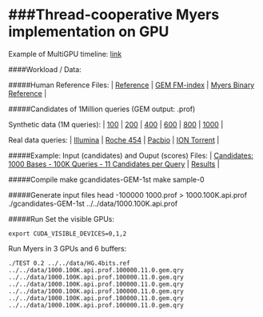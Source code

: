 ###Thread-cooperative Myers implementation on GPU
==================================================

Example of MultiGPU timeline: [link](https://drive.google.com/file/d/0Bw2Nno1-eC2ISlNMSkF2bHI0WGs/edit?usp=sharing)

####Workload / Data:

#####Human Reference
Files:
|
[Reference]() |
[GEM FM-index](https://drive.google.com/file/d/0Bw2Nno1-eC2IX2lpRWVUUW9OdEU/edit?usp=sharing) |
[Myers Binary Reference](https://drive.google.com/file/d/0Bw2Nno1-eC2IZXlsLWxFb3FWMWs/edit?usp=sharing)
|

#####Candidates of 1Million queries (GEM output: .prof) 

Synthetic data (1M queries):
|
[100](https://drive.google.com/file/d/0Bw2Nno1-eC2IZk9heHozc0xIdjQ/edit?usp=sharing) |
[200](https://drive.google.com/file/d/0Bw2Nno1-eC2INnNIMzFRRm13ek0/edit?usp=sharing) |
[400](https://drive.google.com/file/d/0Bw2Nno1-eC2IeEpaQl9XUHF4TlU/edit?usp=sharing) |
[600](https://drive.google.com/file/d/0Bw2Nno1-eC2IeUtwZnNORGdqVDg/edit?usp=sharing) |
[800](https://drive.google.com/file/d/0Bw2Nno1-eC2Ib21SVFRVa0FoNVE/edit?usp=sharing) |
[1000](https://drive.google.com/file/d/0Bw2Nno1-eC2IU29ueWd2emxLdU0/edit?usp=sharing)
|

Real data queries:
|
[Illumina](https://drive.google.com/file/d/0Bw2Nno1-eC2IZk9heHozc0xIdjQ/edit?usp=sharing) |
[Roche 454](https://drive.google.com/file/d/0Bw2Nno1-eC2IQnJJZkh6N2NtMWs/edit?usp=sharing) |
[Pacbio](https://drive.google.com/file/d/0Bw2Nno1-eC2IZzBNb1RBRDk2d28/edit?usp=sharing) |
[ION Torrent](https://drive.google.com/file/d/0Bw2Nno1-eC2IOHlTc3BHX29XeDg/edit?usp=sharing)
|


#####Example: Input (candidates) and Ouput (scores)
Files: 
|
[Candidates: 1000 Bases - 100K Queries - 11 Candidates per Query](https://drive.google.com/file/d/0Bw2Nno1-eC2IRWhyRVVnQlp4ZHc/edit?usp=sharing) |
[Results](https://drive.google.com/file/d/0Bw2Nno1-eC2ITWhmNFlNYlM4TVU/edit?usp=sharing)
|

#####Compile
    make gcandidates-GEM-1st
    make sample-0

#####Generate input files
    head -100000 1000.prof > 1000.100K.api.prof
    ./gcandidates-GEM-1st ../../data/1000.100K.api.prof

#####Run
Set the visible GPUs:

    export CUDA_VISIBLE_DEVICES=0,1,2

Run Myers in 3 GPUs and 6 buffers:

    ./TEST 0.2 ../../data/HG.4bits.ref ../../data/1000.100K.api.prof.100000.11.0.gem.qry ../../data/1000.100K.api.prof.100000.11.0.gem.qry ../../data/1000.100K.api.prof.100000.11.0.gem.qry ../../data/1000.100K.api.prof.100000.11.0.gem.qry ../../data/1000.100K.api.prof.100000.11.0.gem.qry ../../data/1000.100K.api.prof.100000.11.0.gem.qry
